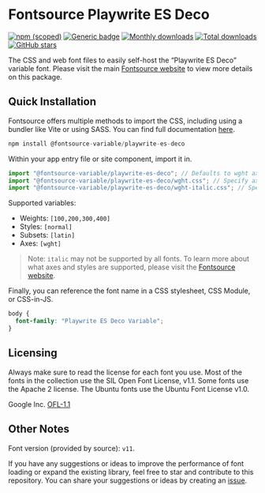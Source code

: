 # Fontsource Playwrite ES Deco

[![npm (scoped)](https://img.shields.io/npm/v/@fontsource-variable/playwrite-es-deco?color=brightgreen)](https://www.npmjs.com/package/@fontsource-variable/playwrite-es-deco) [![Generic badge](https://img.shields.io/badge/fontsource-passing-brightgreen)](https://github.com/fontsource/fontsource) [![Monthly downloads](https://badgen.net/npm/dm/@fontsource-variable/playwrite-es-deco)](https://github.com/fontsource/fontsource) [![Total downloads](https://badgen.net/npm/dt/@fontsource-variable/playwrite-es-deco)](https://github.com/fontsource/fontsource) [![GitHub stars](https://img.shields.io/github/stars/fontsource/fontsource.svg?style=social&label=Star)](https://github.com/fontsource/fontsource/stargazers)

The CSS and web font files to easily self-host the “Playwrite ES Deco” variable font. Please visit the main [Fontsource website](https://fontsource.org/fonts/playwrite-es-deco) to view more details on this package.

## Quick Installation

Fontsource offers multiple methods to import the CSS, including using a bundler like Vite or using SASS. You can find full documentation [here](https://fontsource.org/docs/getting-started/introduction).

```javascript
npm install @fontsource-variable/playwrite-es-deco
```

Within your app entry file or site component, import it in.

```javascript
import "@fontsource-variable/playwrite-es-deco"; // Defaults to wght axis
import "@fontsource-variable/playwrite-es-deco/wght.css"; // Specify axis
import "@fontsource-variable/playwrite-es-deco/wght-italic.css"; // Specify axis and style
```

Supported variables:
- Weights: `[100,200,300,400]`
- Styles: `[normal]`
- Subsets: `[latin]`
- Axes: `[wght]`

> Note: `italic` may not be supported by all fonts. To learn more about what axes and styles are supported, please visit the [Fontsource website](https://fontsource.org/fonts/playwrite-es-deco).

Finally, you can reference the font name in a CSS stylesheet, CSS Module, or CSS-in-JS.

```css
body {
  font-family: "Playwrite ES Deco Variable";
}
```

## Licensing
Always make sure to read the license for each font you use. Most of the fonts in the collection use the SIL Open Font License, v1.1. Some fonts use the Apache 2 license. The Ubuntu fonts use the Ubuntu Font License v1.0.

Google Inc.
[OFL-1.1](http://scripts.sil.org/OFL)

## Other Notes
Font version (provided by source): `v11`.

If you have any suggestions or ideas to improve the performance of font loading or expand the existing library, feel free to star and contribute to this repository. You can share your suggestions or ideas by creating an [issue](https://github.com/fontsource/fontsource/issues).